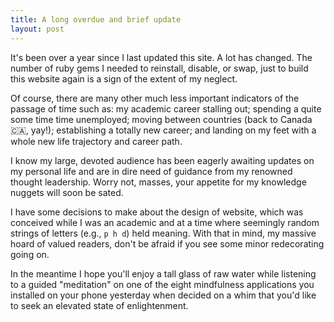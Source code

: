 ```yaml
---
title: A long overdue and brief update
layout: post
---
```

It's been over a year since I last updated this site. A lot has changed. The number of ruby gems I needed to reinstall, disable, or swap, just to build this website again is a sign of the extent of my neglect. 

Of course, there are many other much less important indicators of the passage of time such as: my academic career stalling out; spending a quite some time time unemployed; moving between countries (back to Canada 🇨🇦, yay!); establishing a totally new career; and landing on my feet with a whole new life trajectory and career path. 

I know my large, devoted audience has been eagerly awaiting updates on my personal life and are in dire need of guidance from my renowned thought leadership. Worry not, masses, your appetite for my knowledge nuggets will soon be sated. 

I have some decisions to make about the design of website, which was conceived while I was an academic and at a time where seemingly random strings of letters (e.g., `p h d`) held meaning. With that in mind, my massive hoard of valued readers, don't be afraid if you see some minor redecorating going on. 

In the meantime I hope you'll enjoy a tall glass of raw water while listening to a guided "meditation" on one of the eight mindfulness applications you installed on your phone yesterday when decided on a whim that you'd like to seek an elevated state of enlightenment.